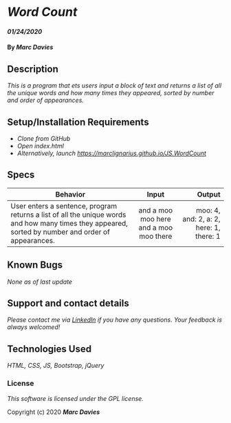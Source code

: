 # _Word Count_

#### _01/24/2020_

#### By _**Marc Davies**_

## Description

_This is a program that ets users input a block of text and returns a list of all the unique words and how many times they appeared, sorted by number and order of appearances._

## Setup/Installation Requirements

* _Clone from GitHub_
* _Open index.html_
* _Alternatively, launch https://marclignarius.github.io/JS.WordCount_

## Specs

| Behavior | Input | Output |
| ------------- |:-------------:| -----:|
| User enters a sentence, program returns a list of all the unique words and how many times they appeared, sorted by number and order of appearances. | and a moo moo here and a moo moo there | moo: 4, and: 2, a: 2, here: 1, there: 1 |

## Known Bugs

_None as of last update_

## Support and contact details

_Please contact me via <a href="https://www.linkedin.com/in/marcdaviesriot/">LinkedIn</a> if you have any questions. Your feedback is always welcomed!_

## Technologies Used

_HTML, CSS, JS, Bootstrap, jQuery_

### License

*This software is licensed under the GPL license.*

Copyright (c) 2020 **_Marc Davies_**

